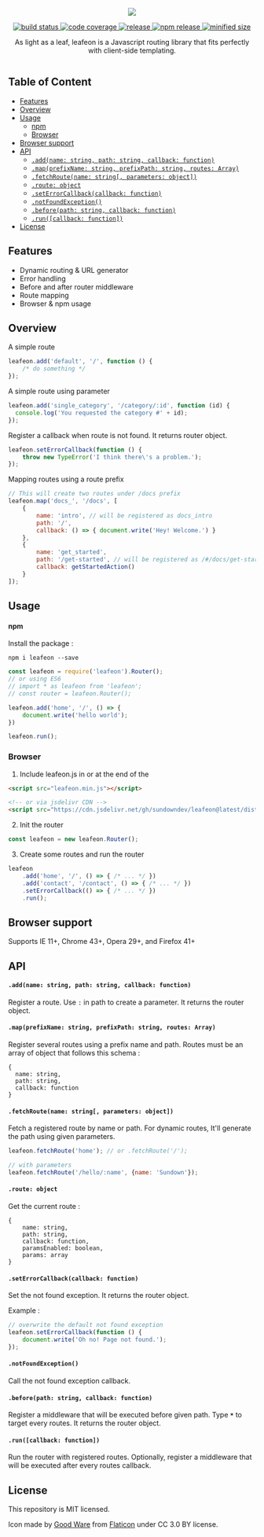 <p align="center">
  <img src="https://i.imgur.com/oIbG1gB.png" />
</p>

<p align="center">
  <a href="https://travis-ci.org/sundowndev/leafeon">
    <img src="https://img.shields.io/travis/sundowndev/leafeon/master.svg?style=flat-square" alt="build status">
  </a>
  <a href="https://coveralls.io/github/sundowndev/leafeon?branch=master">
    <img src="https://img.shields.io/coveralls/sundowndev/leafeon/master.svg?style=flat-square" alt="code coverage">
  </a>
  <a href="https://github.com/sundowndev/leafeon/releases">
    <img src="https://img.shields.io/github/release/Sundowndev/leafeon.svg?style=flat-square" alt="release">
  </a>
  <a href="https://www.npmjs.com/package/leafeon">
    <img src="https://img.shields.io/npm/v/leafeon.svg?style=flat-square" alt="npm release">
  </a>
  <a href="https://github.com/sundowndev/leafeon/blob/master/dist/leafeon.min.js">
    <img src="https://img.shields.io/bundlephobia/min/leafeon.svg?style=flat-square" alt="minified size">
  </a>
</p>

<p align="center">
  As light as a leaf, leafeon is a Javascript routing library that fits perfectly with client-side templating.
</p>

<p align="center">
  <img src="https://i.imgur.com/DKcKGvP.png" alt="">
</p>

## Table of Content

- [Features](#features)
- [Overview](#overview)
- [Usage](#usage)
    - [npm](#npm)
  - [Browser](#browser)
- [Browser support](#browser-support)
- [API](#api)
    - [`.add(name: string, path: string, callback: function)`](#addname-string-path-string-callback-function)
    - [`.map(prefixName: string, prefixPath: string, routes: Array)`](#mapprefixname-string-prefixpath-string-routes-array)
    - [`.fetchRoute(name: string[, parameters: object])`](#fetchroutename-string-parameters-object)
    - [`.route: object`](#route-object)
    - [`.setErrorCallback(callback: function)`](#seterrorcallbackcallback-function)
    - [`.notFoundException()`](#notfoundexception)
    - [`.before(path: string, callback: function)`](#beforepath-string-callback-function)
    - [`.run([callback: function])`](#runcallback-function)
- [License](#license)


## Features

- Dynamic routing & URL generator
- Error handling
- Before and after router middleware
- Route mapping
- Browser & npm usage

## Overview

A simple route

~~~js
leafeon.add('default', '/', function () {
    /* do something */
});
~~~

A simple route using parameter

~~~js
leafeon.add('single_category', '/category/:id', function (id) {
  console.log('You requested the category #' + id);
});
~~~

Register a callback when route is not found. It returns router object.

~~~js
leafeon.setErrorCallback(function () {
    throw new TypeError('I think there\'s a problem.');
});
~~~

Mapping routes using a route prefix

~~~js
// This will create two routes under /docs prefix
leafeon.map('docs_', '/docs', [
    {
        name: 'intro', // will be registered as docs_intro
        path: '/',
        callback: () => { document.write('Hey! Welcome.') }
    },
    {
        name: 'get_started',
        path: '/get-started', // will be registered as /#/docs/get-started
        callback: getStartedAction()
    }
]);
~~~

## Usage

#### npm

Install the package :

~~~shell
npm i leafeon --save
~~~

```js
const leafeon = require('leafeon').Router();
// or using ES6
// import * as leafeon from 'leafeon';
// const router = leafeon.Router();

leafeon.add('home', '/', () => {
    document.write('hello world');
})

leafeon.run();
```

### Browser

1. Include leafeon.js in **<head>** or at the end of the **<body>**

~~~html
<script src="leafeon.min.js"></script>

<!-- or via jsdelivr CDN -->
<script src="https://cdn.jsdelivr.net/gh/sundowndev/leafeon@latest/dist/leafeon.min.js"></script>
~~~

2. Init the router

~~~js
const leafeon = new leafeon.Router();
~~~

3. Create some routes and run the router

~~~js
leafeon
    .add('home', '/', () => { /* ... */ })
    .add('contact', '/contact', () => { /* ... */ })
    .setErrorCallback(() => { /* ... */ })
    .run();
~~~

## Browser support

Supports IE 11+, Chrome 43+, Opera 29+, and Firefox 41+

## API

#### `.add(name: string, path: string, callback: function)`

Register a route. Use `:` in path to create a parameter. It returns the router object.

#### `.map(prefixName: string, prefixPath: string, routes: Array)`

Register several routes using a prefix name and path. Routes must be an array of object that follows this schema :

~~~
{
  name: string,
  path: string,
  callback: function
}
~~~

#### `.fetchRoute(name: string[, parameters: object])`

Fetch a registered route by name or path. For dynamic routes, It'll generate the path using given parameters.

~~~js
leafeon.fetchRoute('home'); // or .fetchRoute('/');

// with parameters
leafeon.fetchRoute('/hello/:name', {name: 'Sundown'});
~~~

#### `.route: object`

Get the current route :

~~~
{
    name: string,
    path: string,
    callback: function,
    paramsEnabled: boolean,
    params: array
}
~~~

#### `.setErrorCallback(callback: function)`

Set the not found exception. It returns the router object.

Example :

~~~js
// overwrite the default not found exception
leafeon.setErrorCallback(function () {
    document.write('Oh no! Page not found.');
});
~~~

#### `.notFoundException()`

Call the not found exception callback.

#### `.before(path: string, callback: function)`

Register a middleware that will be executed before given path. Type **`*`** to target every routes. It returns the router object.

#### `.run([callback: function])`

Run the router with registered routes. Optionally, register a middleware that will be executed after every routes callback.

## License

This repository is MIT licensed.

Icon made by [Good Ware](https://www.flaticon.com/authors/good-ware) from [Flaticon](https://www.flaticon.com) under CC 3.0 BY license.

